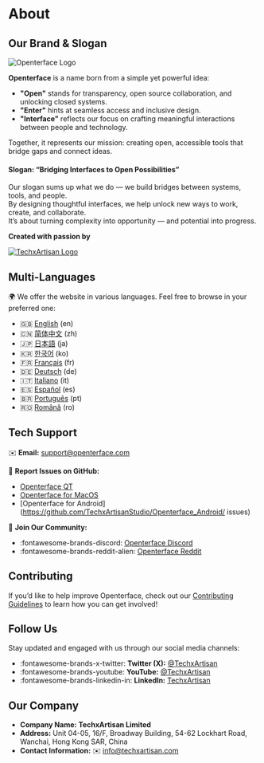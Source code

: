 # About

## Our Brand & Slogan

![Openterface Logo](https://assets.openterface.com/images/openterface.webp)  

**Openterface** is a name born from a simple yet powerful idea:  

- **"Open"** stands for transparency, open source collaboration, and unlocking closed systems.  
- **"Enter"** hints at seamless access and inclusive design.  
- **"Interface"** reflects our focus on crafting meaningful interactions between people and technology.

Together, it represents our mission: creating open, accessible tools that bridge gaps and connect ideas.

#### Slogan: **“Bridging Interfaces to Open Possibilities”**

Our slogan sums up what we do — we build bridges between systems, tools, and people.  
By designing thoughtful interfaces, we help unlock new ways to work, create, and collaborate.  
It’s about turning complexity into opportunity — and potential into progress.

**Created with passion by**

[![TechxArtisan Logo](https://techxartisan.com/images/techxartisan-company-black.png)](https://techxartisan.com)  

## Multi-Languages

🌍 We offer the website in various languages. 
Feel free to browse in your preferred one:

- 🇬🇧 [English](https://openterface.com/) (en)
- 🇨🇳 [简体中文](https://cn.openterface.com/) (zh)
- 🇯🇵 [日本語](https://jp.openterface.com/) (ja)
- 🇰🇷 [한국어](https://kr.openterface.com/) (ko)
- 🇫🇷 [Français](https://fr.openterface.com/) (fr)
- 🇩🇪 [Deutsch](https://de.openterface.com/) (de)
- 🇮🇹 [Italiano](https://it.openterface.com/) (it)
- 🇪🇸 [Español](https://es.openterface.com/) (es)
- 🇧🇷 [Português](https://pt.openterface.com/) (pt)
- 🇷🇴 [Română](https://ro.openterface.com/) (ro)

## Tech Support  
✉️ **Email:** [support@openterface.com](mailto:support@openterface.com)  

📂 **Report Issues on GitHub:**

- [Openterface QT](https://github.com/TechxArtisanStudio/Openterface_QT/issues)  
- [Openterface for MacOS](https://github.com/TechxArtisanStudio/Openterface_MacOS/issues)  
- [Openterface for Android](https://github.com/TechxArtisanStudio/Openterface_Android/
issues)  

💬 **Join Our Community:**

- :fontawesome-brands-discord: [Openterface Discord](https://openterface.com/discord)  
- :fontawesome-brands-reddit-alien: [Openterface Reddit](https://openterface.com/reddit)  


## Contributing
If you’d like to help improve Openterface, check out our [Contributing Guidelines](contributing.md) to learn how you can get involved!


## Follow Us

Stay updated and engaged with us through our social media channels:  

- :fontawesome-brands-x-twitter: **Twitter (X):** [@TechxArtisan](https://twitter.com/TechxArtisan)  
- :fontawesome-brands-youtube: **YouTube:** [@TechxArtisan](https://www.youtube.com/@TechxArtisan)  
- :fontawesome-brands-linkedin-in: **LinkedIn:** [TechxArtisan](https://www.linkedin.com/company/techxartisan/)  


## Our Company

- **Company Name:** **TechxArtisan Limited**  
- **Address:** Unit 04-05, 16/F, Broadway Building, 54-62 Lockhart Road, Wanchai, Hong Kong SAR, China  
- **Contact Information:** ✉️ [info@techxartisan.com](mailto:info@techxartisan.com)  
